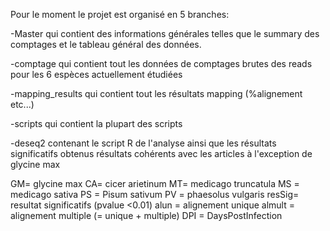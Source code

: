 Pour le moment le projet est organisé en 5 branches:

-Master qui contient des informations générales telles que le summary des comptages et le tableau général des données.

-comptage qui contient tout les données de comptages brutes des reads pour les 6 espèces actuellement étudiées

-mapping_results qui contient tout les résultats mapping (%alignement etc...)

-scripts qui contient la plupart des scripts

-deseq2 contenant le script R de l'analyse ainsi que les résultats significatifs obtenus
 résultats cohérents avec les articles à l'exception de glycine max
 
GM= glycine max
CA= cicer arietinum
MT= medicago truncatula
MS = medicago sativa
PS = Pisum sativum
PV = phaesolus vulgaris 
resSig= resultat significatifs (pvalue <0.01)
alun = alignement unique
almult = alignement multiple (= unique + multiple)
DPI = DaysPostInfection
